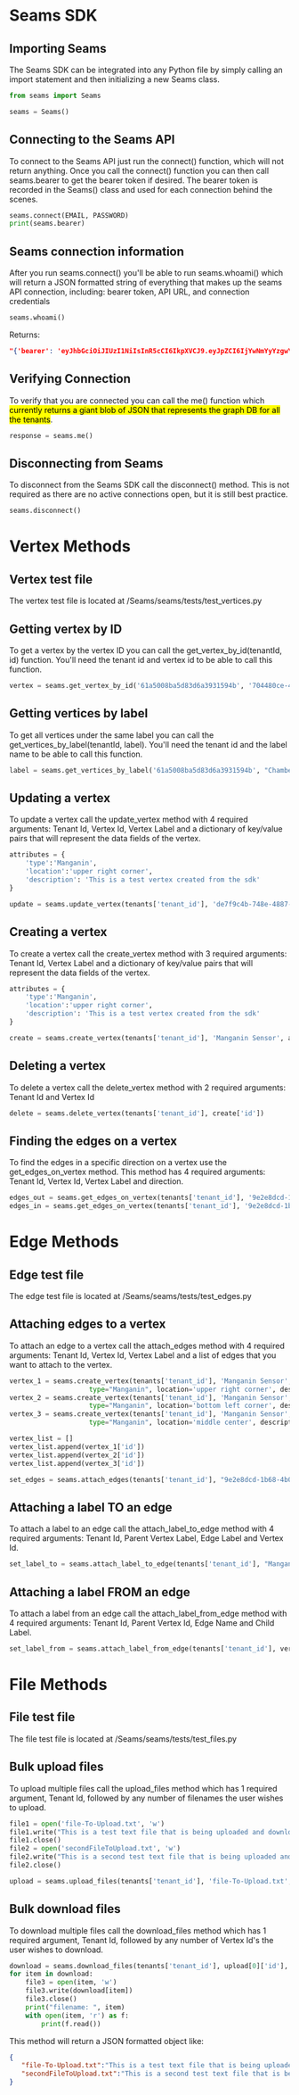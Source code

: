 # Seams SDK

## Importing Seams
The Seams SDK can be integrated into any Python file by simply calling an import statement and then initializing a new Seams class.

```python
from seams import Seams

seams = Seams()
```

## Connecting to the Seams API
To connect to the Seams API just run the connect() function, which will not return anything. Once you call the connect() function you can then call seams.bearer to get the bearer token if desired. The bearer token is recorded in the Seams() class and used for each connection behind the scenes.

```python
seams.connect(EMAIL, PASSWORD)
print(seams.bearer)
```

## Seams connection information
After you run seams.connect() you'll be able to run seams.whoami() which will return a JSON formatted string of everything that makes up the seams API connection, including: bearer token, API URL, and connection credentials

```python
seams.whoami()
```

Returns:
```json
"{'bearer': 'eyJhbGciOiJIUzI1NiIsInR5cCI6IkpXVCJ9.eyJpZCI6IjYwNmYyYzgwYTcwZjAzN2JlNGYyZmJkZiIsImlhdCI6MTY0ODU4MTk0MywiZXhwIjoxNjQ4NjY4MzQzfQ.U1r4UZgt8MihfKGyHDwkVdFb9_X4-SlM_kvM-JVb3AU', 'url': 'http://localhost:4010/api', 'email': EMAIL, 'password': PASSWORD}"
```

## Verifying Connection
To verify that you are connected you can call the me() function which <mark>currently returns a giant blob of JSON that represents the graph DB for all the tenants</mark>.

```python
response = seams.me()
```

## Disconnecting from Seams
To disconnect from the Seams SDK call the disconnect() method. This is not required as there are no active connections open, but it is still best practice. 
```python
seams.disconnect()
```

# Vertex Methods

## Vertex test file
The vertex test file is located at /Seams/seams/tests/test_vertices.py

## Getting vertex by ID
To get a vertex by the vertex ID you can call the get_vertex_by_id(tenantId, id) function. You'll need the tenant id and vertex id to be able to call this function. 

```python
vertex = seams.get_vertex_by_id('61a5008ba5d83d6a3931594b', '704480ce-4e18-47b5-ae41-24cc9c61c075')
```

## Getting vertices by label
To get all vertices under the same label you can call the get_vertices_by_label(tenantId, label). You'll need the tenant id and the label name to be able to call this function. 

```python
label = seams.get_vertices_by_label('61a5008ba5d83d6a3931594b', "Chamber")
```

## Updating a vertex
To update a vertex call the update_vertex method with 4 required arguments: Tenant Id, Vertex Id, Vertex Label and a dictionary of key/value pairs that will represent the data fields of the vertex.

```python
attributes = {
    'type':'Manganin', 
    'location':'upper right corner', 
    'description': 'This is a test vertex created from the sdk'
}

update = seams.update_vertex(tenants['tenant_id'], 'de7f9c4b-748e-4887-a066-8dc1ba8eec4f', 'Manganin Sensor', attributes)
```

## Creating a vertex
To create a vertex call the create_vertex method with 3 required arguments: Tenant Id, Vertex Label and a dictionary of key/value pairs that will represent the data fields of the vertex.

```python
attributes = {
    'type':'Manganin', 
    'location':'upper right corner', 
    'description': 'This is a test vertex created from the sdk'
}

create = seams.create_vertex(tenants['tenant_id'], 'Manganin Sensor', attributes)
```

## Deleting a vertex
To delete a vertex call the delete_vertex method with 2 required arguments: Tenant Id and Vertex Id

```python
delete = seams.delete_vertex(tenants['tenant_id'], create['id'])
```

## Finding the edges on a vertex
To find the edges in a specific direction on a vertex use the get_edges_on_vertex method. This method has 4 required arguments: Tenant Id, Vertex Id, Vertex Label and direction.

```python
edges_out = seams.get_edges_on_vertex(tenants['tenant_id'], '9e2e8dcd-1b68-4b06-ab41-045d78f62e38', "Test Conducted", "out")
edges_in = seams.get_edges_on_vertex(tenants['tenant_id'], '9e2e8dcd-1b68-4b06-ab41-045d78f62e38', "Test Conducted", "in")
```


# Edge Methods

## Edge test file
The edge test file is located at /Seams/seams/tests/test_edges.py

## Attaching edges to a vertex
To attach an edge to a vertex call the attach_edges method with 4 required arguments: Tenant Id, Vertex Id, Vertex Label and a list of edges that you want to attach to the vertex.

```python
vertex_1 = seams.create_vertex(tenants['tenant_id'], 'Manganin Sensor', 
                    type="Manganin", location='upper right corner', description="This is a test vertex created from the sdk")
vertex_2 = seams.create_vertex(tenants['tenant_id'], 'Manganin Sensor', 
                    type="Manganin", location='bottom left corner', description="This is a test vertex created from the sdk")
vertex_3 = seams.create_vertex(tenants['tenant_id'], 'Manganin Sensor', 
                    type="Manganin", location='middle center', description="This is a test vertex created from the sdk")

vertex_list = []
vertex_list.append(vertex_1['id'])
vertex_list.append(vertex_2['id'])
vertex_list.append(vertex_3['id'])

set_edges = seams.attach_edges(tenants['tenant_id'], "9e2e8dcd-1b68-4b06-ab41-045d78f62e38", "Manganin Sensor", vertex_list)
```

## Attaching a label TO an edge
To attach a label to an edge call the attach_label_to_edge method with 4 required arguments: Tenant Id, Parent Vertex Label, Edge Label and Vertex Id.

```python
set_label_to = seams.attach_label_to_edge(tenants['tenant_id'], "Manganin Sensor", "Manganin Sensor", vertex_1['id'])
```

## Attaching a label FROM an edge
To attach a label from an edge call the attach_label_from_edge method with 4 required arguments: Tenant Id, Parent Vertex Id, Edge Name and Child Label.

```python
set_label_from = seams.attach_label_from_edge(tenants['tenant_id'], vertex_2['id'], "Manganin Sensor", "Manganin Sensor")
```


# File Methods

## File test file
The file test file is located at /Seams/seams/tests/test_files.py

## Bulk upload files
To upload multiple files call the upload_files method which has 1 required argument, Tenant Id, followed by any number of filenames the user wishes to upload.

```python
file1 = open('file-To-Upload.txt', 'w')
file1.write("This is a test text file that is being uploaded and downloaded from the Python SDK.")
file1.close()
file2 = open('secondFileToUpload.txt', 'w')
file2.write("This is a second test text file that is being uploaded and downloaded from the Python SDK.")
file2.close()

upload = seams.upload_files(tenants['tenant_id'], 'file-To-Upload.txt', 'secondFileToUpload.txt')
```

## Bulk download files
To download multiple files call the download_files method which has 1 required argument, Tenant Id, followed by any number of Vertex Id's the user wishes to download. 

```python
download = seams.download_files(tenants['tenant_id'], upload[0]['id'], upload[1]['id'])
for item in download:
    file3 = open(item, 'w')
    file3.write(download[item])
    file3.close()
    print("filename: ", item)
    with open(item, 'r') as f:
        print(f.read())
```
This method will return a JSON formatted object like:
```json
{
   "file-To-Upload.txt":"This is a test text file that is being uploaded and downloaded from the Python SDK.",
   "secondFileToUpload.txt":"This is a second test text file that is being uploaded and downloaded from the Python SDK."
}
```